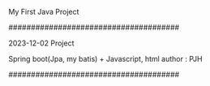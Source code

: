 My First Java Project

######################################

 2023-12-02 Project

 Spring boot(Jpa, my batis) + Javascript, html
 author : PJH
 
######################################
